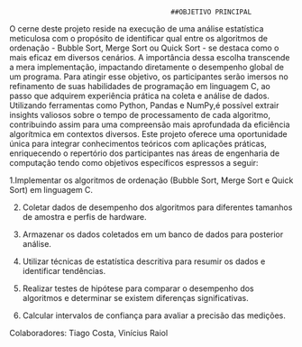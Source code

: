                                             ##OBJETIVO PRINCIPAL

O cerne deste projeto reside na execução de uma análise estatística meticulosa com o propósito de identificar qual entre os algoritmos de ordenação - Bubble Sort, Merge Sort ou Quick Sort - se destaca como o mais eficaz em diversos cenários. A importância dessa escolha transcende a mera implementação, impactando diretamente o desempenho global de um programa. Para atingir esse objetivo, os participantes serão imersos no refinamento de suas habilidades de programação em linguagem C, ao passo que adquirem experiência prática na coleta e análise de dados. Utilizando ferramentas como Python, Pandas e NumPy,é possível extrair insights valiosos sobre o tempo de processamento de cada algoritmo, contribuindo assim para uma compreensão mais aprofundada da eficiência algorítmica em contextos diversos. Este projeto oferece uma oportunidade única para integrar conhecimentos teóricos com aplicações práticas, enriquecendo o repertório dos participantes nas áreas de engenharia de computação tendo como objetivos específicos espressos a seguir:

 1.Implementar os algoritmos de ordenação (Bubble Sort, Merge Sort e Quick
Sort) em linguagem C.

2. Coletar dados de desempenho dos algoritmos para diferentes tamanhos de
amostra e perfis de hardware.

4. Armazenar os dados coletados em um banco de dados para posterior
análise.

6. Utilizar técnicas de estatística descritiva para resumir os dados e identificar
tendências.

8. Realizar testes de hipótese para comparar o desempenho dos algoritmos e
determinar se existem diferenças significativas.

10. Calcular intervalos de confiança para avaliar a precisão das medições.





Colaboradores: Tiago Costa, Vinícius Raiol
